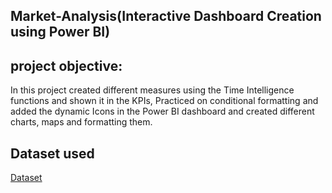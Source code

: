 ## Market-Analysis(Interactive Dashboard Creation using Power BI)
## project objective:
In this project created different measures using the Time Intelligence functions and shown it in the KPIs, Practiced on conditional formatting and added the dynamic Icons in the Power BI dashboard and created different charts, maps and formatting them.

## Dataset used
 <a href =””>Dataset</a>
